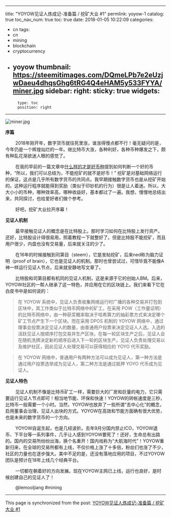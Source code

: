
---
title: "YOYOW见证人炼成记-准备篇 / 挖矿大业 #1"
permlink: yoyow-1
catalog: true
toc_nav_num: true
toc: true
date: 2018-01-05 10:22:09
categories:
- cn
tags:
- cn
- mining
- blockchain
- cryptocurrency
- yoyow
thumbnail: https://steemitimages.com/DQmeLPb7e2eUzjwDaeu4dhqsGhg6tRG4Q4eHAM5y533FYYA/miner.jpg
sidebar:
    right:
        sticky: true
widgets:
    -
        type: toc
        position: right
---


![miner.jpg](https://steemitimages.com/DQmeLPb7e2eUzjwDaeu4dhqsGhg6tRG4Q4eHAM5y533FYYA/miner.jpg)


**序篇**

&nbsp;&nbsp;&nbsp;&nbsp;&nbsp;&nbsp;&nbsp;&nbsp;2018年刚开年，数字货币就往死里涨，谁涨得慢点都不行！毫无疑问的是，今年仍是一个辉煌灿烂的一年。继比特币大涨，各种利好，各种币种爆发之下，颇有种乱花渐欲迷人眼的感觉了。

&nbsp;&nbsp;&nbsp;&nbsp;&nbsp;&nbsp;&nbsp;&nbsp;在我的早前的一篇文章中[什么样的才是好币种](https://steemit.com/cn/@lemooljiang/594eq)提到如何判断一个好的币种，“所以，我们可以总结为，不能挖矿的就不是好币！” 挖矿是对基础网络运行的保证，这点是几乎所有数字货币的共同点。我早期接触数字货币也是从挖矿开始的。这种运行程序就能得到奖励（类似于印钞机的行为）很是让人着迷。所以，大大小小的币种，哪种效率高，哪种收益好，基本都过了一遍。我想，慢慢地总结出来，共同探讨，也给爱好者们做个参考。

&nbsp;&nbsp;&nbsp;&nbsp;&nbsp;&nbsp;&nbsp;&nbsp;好吧，挖矿大业拉开序幕！

**见证人机制**

&nbsp;&nbsp;&nbsp;&nbsp;&nbsp;&nbsp;&nbsp;&nbsp;最早接触见证人的概念是在比特股上。那时学习如何在比特股上发行资产。还好，比特股设计得很易用，照着教程一下就整好了。但是比特股不能挖矿，而且用户很少，内盘也没有交易量，后来就关注的少了。

&nbsp;&nbsp;&nbsp;&nbsp;&nbsp;&nbsp;&nbsp;&nbsp;在16年的时候接触到司第目（steem），它是发帖挖矿，后来ned称为脑力证明（proof of brain），它也是见证人的机制。那时也曾尝试过，可惜毕竟不能像A神一样运行见证人节点，后来就安静地写文章了。

&nbsp;&nbsp;&nbsp;&nbsp;&nbsp;&nbsp;&nbsp;&nbsp;比特股和司第目都有机同的见证人机制，这是来源于它的创始人BM。后来，YOYOW社区的一帮人继承了这一特色，并应用在它的区块链上。我们来看下它在白皮书中是如何说的：

>在 YOYOW 系统中，见证人负责收集网络运行时广播的各种交易并打包到区块中，其工作类似于比特币网络中的矿工，在采用 POW（工作量证明）的比特币网络中，由一种获奖概率取决于哈希算力的抽彩票方式来决定哪个矿工节点产生下一个区块。而在采用 DPOS 机制的 YOYOW 网络中，通过理事会投票决定见证人的数量，由普通用户投票来决定见证人人选。入选的活跃见证人按顺序打包交易并生产区块，在每一轮区块生产之后，见证人会在随机洗牌决定新的顺序后进入下一轮的区块生产。见证人负责处理交易以及维护社区，因此见证人处理交易可以获得相应的 YOYO 代币奖励。

>在 YOYOW 网络中，普通用户有两种方法可以成为见证人，第一种方法是通过用户投票选举成为见证人，第二种方法是通过抵押 YOYO 代币成为见证人。

**见证人特色**

&nbsp;&nbsp;&nbsp;&nbsp;&nbsp;&nbsp;&nbsp;&nbsp;见证人机制不像是比特币矿工一样，需要巨大的厂房和巨量的电力，它只需要运行见证人节点即可！相当地节能、环保和快速！YOYOW的转帐速度是三秒，比特币一般需要一个小时。当然，YOYOW也放弃了一些所谓“去中心化”的概念，启用董事会治理，见证人出块的方式。YOYOW在高效和节能方面确有很大优势，也是未来的数字货币的一个方向。


&nbsp;&nbsp;&nbsp;&nbsp;&nbsp;&nbsp;&nbsp;&nbsp;YOYOW自诞生起，也是几经波折。去年9月分国内禁止ICO，YOYOW退币、下平台等一系列事件，几乎让人感到YOYOW要死了！还好，生命总有出路的。国内的交易所纷纷出海，换个名重开！国内戏称为“大航海时代”！YOYOW重新归来，在全球的交易所都有上线，不仅价格上涨了十多倍，粉丝们也涨了不少，社区的力量也在逐步强大。美中不足的是，还没有落地应用的项目，不过YOYOW团队是预计在18年上线几个经典平台。

&nbsp;&nbsp;&nbsp;&nbsp;&nbsp;&nbsp;&nbsp;&nbsp;一切都在朝着好的方向发展。现在YOYOW主网已上线，运行也良好，是时候创建自己的见证人了！

&nbsp;&nbsp;&nbsp;&nbsp;&nbsp;&nbsp;&nbsp;&nbsp;@lemooljiang #mining

- - -

This page is synchronized from the post: [YOYOW见证人炼成记-准备篇 / 挖矿大业 #1](https://steemit.com/@lemooljiang/yoyow-1)
